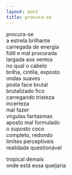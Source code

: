 ```yaml
---
layout: post
title: procura-se
---
```


procura-se  
a estrela brilhante  
carregada de energia  
fútil e mal procurada  
largada aos ventos  
no qual o cabelo  
brilha, cintila, exposto  
ondas suaves  
posta face brutal  
brutalizado fico  
carregando tristeza  
incerteza  
mal fazer  
vírgulas fantasmas  
aposto mal formulado  
o suposto coco  
completo, redondo  
limites perceptíveis  
realidade questionável

tropical demais  
onde está essa queijaria
